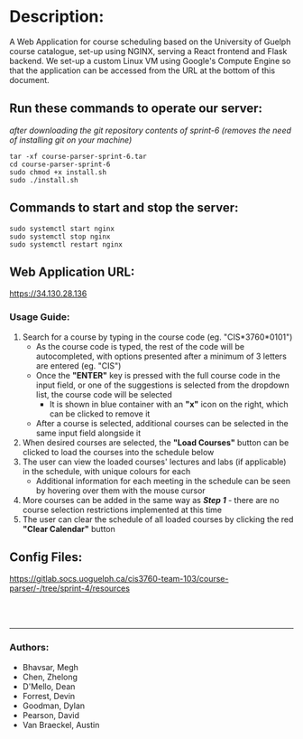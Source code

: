 # **Description:**

A Web Application for course scheduling based on the University of Guelph course catalogue, set-up using NGINX, serving a React frontend and Flask backend. We set-up a custom Linux VM using Google's Compute Engine so that the application can be accessed from the URL at the bottom of this document.

## **Run these commands to operate our server:** 
*after downloading the git repository contents of sprint-6 (removes the need of installing git on your machine)*
<br>

`tar -xf course-parser-sprint-6.tar`
<br>
`cd course-parser-sprint-6`
<br>
`sudo chmod +x install.sh`
<br>
`sudo ./install.sh`

## **Commands to start and stop the server:**

`sudo systemctl start nginx`
<br>
`sudo systemctl stop nginx`
<br>
`sudo systemctl restart nginx`

## **Web Application URL:**
https://34.130.28.136

### **Usage Guide:**
1. Search for a course by typing in the course code (eg. "CIS\*3760\*0101")
    - As the course code is typed, the rest of the code will be autocompleted, with options presented after a minimum of 3 letters are entered (eg. "CIS")
    - Once the **"ENTER"** key is pressed with the full course code in the input field, or one of the suggestions is selected from the dropdown list, the course code will be selected
        - It is shown in blue container with an **"x"** icon on the right, which can be clicked to remove it
    - After a course is selected, additional courses can be selected in the same input field alongside it
2. When desired courses are selected, the **"Load Courses"** button can be clicked to load the courses into the schedule below
3. The user can view the loaded courses' lectures and labs (if applicable) in the schedule, with unique colours for each
    - Additional information for each meeting in the schedule can be seen by hovering over them with the mouse cursor
4. More courses can be added in the same way as ***Step 1*** - there are no course selection restrictions implemented at this time
5. The user can clear the schedule of all loaded courses by clicking the red **"Clear Calendar"** button 

## **Config Files:**
https://gitlab.socs.uoguelph.ca/cis3760-team-103/course-parser/-/tree/sprint-4/resources

<br>
<br>
<hr>

### **Authors:**

* Bhavsar, Megh
* Chen, Zhelong
* D'Mello, Dean
* Forrest, Devin
* Goodman, Dylan
* Pearson, David
* Van Braeckel, Austin
